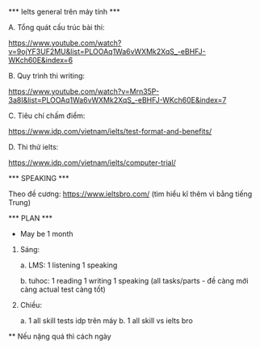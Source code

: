 *** Ielts general trên máy tính ***

A. Tổng quát cấu trúc bài thi:

https://www.youtube.com/watch?v=9ojYF3UF2MU&list=PLOOAq1Wa6vWXMk2XqS_-eBHFJ-WKch60E&index=6

B. Quy trình thi writing:

https://www.youtube.com/watch?v=Mrn35P-3a8I&list=PLOOAq1Wa6vWXMk2XqS_-eBHFJ-WKch60E&index=7

C. Tiêu chí chấm điểm:

https://www.idp.com/vietnam/ielts/test-format-and-benefits/

D. Thi thử ielts: 

https://www.idp.com/vietnam/ielts/computer-trial/

*** SPEAKING ***

Theo đề cương: https://www.ieltsbro.com/ (tìm hiểu kĩ thêm vì bằng tiếng Trung)

*** PLAN ***

* May be 1 month

1. Sáng:

	a. LMS: 1 listening 1 speaking
	
	b. tuhoc: 1 reading 1 writing 1 speaking (all tasks/parts - đề càng mới càng actual test càng tốt)

2. Chiều:

	a. 1 all skill tests idp trên máy
	b. 1 all skill vs ielts bro
	
** Nếu nặng quá thì cách ngày
